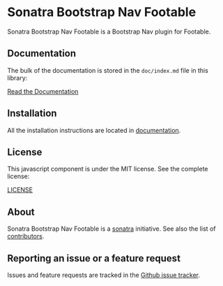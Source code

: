 Sonatra Bootstrap Nav Footable
==============================

Sonatra Bootstrap Nav Footable is a Bootstrap Nav plugin for Footable.

Documentation
-------------

The bulk of the documentation is stored in the `doc/index.md`
file in this library:

[Read the Documentation](doc/index.md)

Installation
------------

All the installation instructions are located in [documentation](doc/index.md).

License
-------

This javascript component is under the MIT license. See the complete license:

[LICENSE](LICENSE)

About
-----

Sonatra Bootstrap Nav Footable is a [sonatra](https://github.com/sonatra) initiative.
See also the list of [contributors](https://github.com/sonatra/sonatra-bootstrap-nav-footable/graphs/contributors).

Reporting an issue or a feature request
---------------------------------------

Issues and feature requests are tracked in the [Github issue tracker](https://github.com/sonatra/sonatra-bootstrap-nav-footable/issues).
